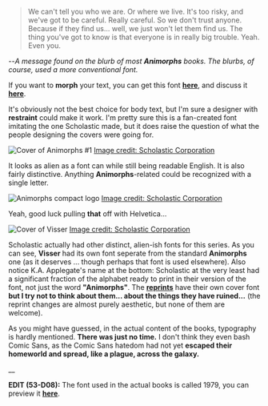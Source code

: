 > We can't tell you who we are. Or where we live. It's too risky, and we've got to be careful. Really careful. So we don't trust anyone. Because if they find us... well, we just won't let them find us.
> The thing you've got to know is that everyone is in really big trouble. Yeah. Even you.

--*A message found on the blurb of most __Animorphs__ books. The blurbs, of course, used a more conventional font.*

If you want to __morph__ your text, you can get this font __[here](https://my.pcloud.com/publink/show?code=XZsGMGZSUosnd0Gsdf77ByxFCAgs4Q5N8sy)__, and discuss it __[here](https://www.reddit.com/r/Animorphs/comments/6i2h4p/animorphs_font/)__.

It's obviously not the best choice for body text, but I'm sure a designer with __restraint__ could make it work. I'm pretty sure this is a fan-created font imitating the one Scholastic made, but it does raise the question of what the people designing the covers were going for.

![Cover of Animorphs #1](/animorphs-font/attachments/ani1.jpg) [Image credit: Scholastic Corporation](class:credit)

It looks as alien as a font can while still being readable English. It is also fairly distinctive. Anything __Animorphs__-related could be recognized with a single letter.

![Animorphs compact logo](/animorphs-font/attachments/animorphs-a.jpg) [Image credit: Scholastic Corporation](class:credit)

Yeah, good luck pulling __that__ off with Helvetica...

![Cover of Visser](/animorphs-font/attachments/visser.jpg) [Image credit: Scholastic Corporation](class:credit)

Scholastic actually had other distinct, alien-ish fonts for this series. As you can see, __Visser__ had its own font seperate from the standard __Animorphs__ one (as it deserves ... though perhaps that font is used elsewhere). Also notice K.A. Applegate's name at the bottom: Scholastic at the very least had a significant fraction of the alphabet ready to print in their version of the font, not just the word __"Animorphs"__. The __[reprints](http://animorphs.wikia.com/wiki/Relaunch)__ have their own cover font __but I try not to think about them... about the things they have ruined...__ (the reprint changes are almost purely aesthetic, but none of them are welcome).

As you might have guessed, in the actual content of the books, typography is hardly mentioned. __There was just no time.__ I don't think they even bash Comic Sans, as the Comic Sans hatedom had not yet __escaped their homeworld and spread, like a plague, across the galaxy.__

__

__EDIT (53-D08):__ The font used in the actual books is called 1979, you can preview it __[here](https://www.dafont.com/1979.font)__.
